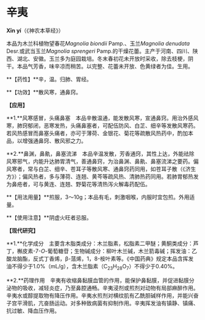 # 辛夷

**Xīn yí**（《神农本草经》）

本品为木兰科植物望春花*Magnolia  biondii*  Pamp.、玉兰*Magnolia denudata*  Desr.或武当玉兰*Magnolia  sprengeri*  Pamp.的干燥花蕾。主产于河南、四川、陕西、湖北、安徽。玉兰多为庭园栽培。冬末春初花未开放时采收，除去枝梗，阴干。本品气芳香，味辛凉而稍苦。以完整、花蕾未开放、色黄绿者为佳。生用。

**【药性】**辛，温。归肺、胃经。

**【功效】**散风寒，通鼻窍。

**【应用】**

**1.**风寒感冒，头痛鼻塞　本品辛散温通，能发散风寒，宣通鼻窍。用治外感风寒，肺窍郁闭，恶寒发热，头痛鼻塞者，可配伍防风、白芷、细辛等发散风寒药。若风热感冒而鼻塞头痛者，亦可于薄荷、金银花、菊花等疏散风热药中，酌加本品，以增强通鼻窍、散风邪之力。

**2.**鼻渊，鼻鼽，鼻塞流涕　本品辛温发散，芳香通窍，其性上达，外能祛除风寒邪气，内能升达肺胃清气，善通鼻窍，为治鼻渊、鼻鼽、鼻塞流涕之要药。偏风寒者，常与白芷、细辛、苍耳子等散风寒、通鼻窍药同用，如苍耳子散（《济生方》）；偏风热者，多与薄荷、连翘、黄芩等疏风热、清肺热药同用。若肺胃郁热发为鼻疮者，可与黄连、连翘、野菊花等清热泻火解毒药配伍。

**【用法用量】**煎服，3～10g；本品有毛，刺激咽喉，内服时宜包煎。外用适量。

**【使用注意】**阴虚火旺者忌服。

**【现代研究】**

**1.**化学成分　主要含木脂类成分：木兰脂素，松脂素二甲醚；黄酮类成分：芦丁，槲皮素-7-*O*-葡萄糖苷；生物碱成分：柳叶木兰碱，木兰箭毒碱；挥发油：乙酸龙脑酯，反式丁香烯，β-蒎烯，1，8-桉叶素等。《中国药典》规定本品含挥发油不得少于1.0%（mL/g），含木兰脂素（C<sub>23</sub>H<sub>28</sub>O<sub>7</sub>）不得少于0.40%。

**2.**药理作用　辛夷有收缩鼻黏膜血管的作用，能保护鼻黏膜，并促进黏膜分泌物的吸收，减轻炎症，乃至鼻腔通畅。辛夷浸剂或煎剂对动物有局部麻醉作用。辛夷水或醇提取物有降压作用。辛夷水煎剂对横纹肌有乙酰胆碱样作用，并能兴奋子宫平滑肌，亢奋肠运动。对多种致病菌有抑制作用。辛夷挥发油有镇静、镇痛、抗过敏、降血压作用。